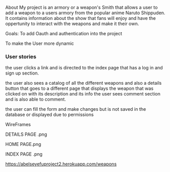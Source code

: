 About
My project is an armory or a weapon's Smith that allows a user to add a weapon to a users armory from the popular anime Naruto Shippuden. It contains information about the show that fans will enjoy and have the oppertunity to interact with the weapons and make it their own.

 Goals: 
 To add Oauth and authentication into the project 
 
 To make the User more dynamic 




### User stories
the user clicks a link and is directed to the index page that has a log in and sign up section.

the user also sees a catalog of all the different weapons and also a details button that goes to a different page that displays the weapon that was clicked on with its description and its info
the user sees  comment section and is also able to comment.

the user can fill the form and make changes but is not saved in the database or displayed due to permissions
 
 WireFrames

 DETAILS PAGE .png

 HOME PAGE.png

 INDEX PAGE .png

 https://abelseyefuproject2.herokuapp.com/weapons







  

